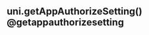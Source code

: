 ## uni.getAppAuthorizeSetting() @getappauthorizesetting

<!-- UTSAPIJSON.getAppAuthorizeSetting.description -->

<!-- UTSAPIJSON.getAppAuthorizeSetting.param -->

<!-- UTSAPIJSON.getAppAuthorizeSetting.returnValue -->

<!-- UTSAPIJSON.getAppAuthorizeSetting.example -->

<!-- UTSAPIJSON.getAppAuthorizeSetting.compatibility -->

<!-- UTSAPIJSON.getAppAuthorizeSetting.tutorial -->

<!-- UTSAPIJSON.get-app-authorize-setting.example -->

<!-- UTSAPIJSON.general_type.name -->

<!-- UTSAPIJSON.general_type.param -->